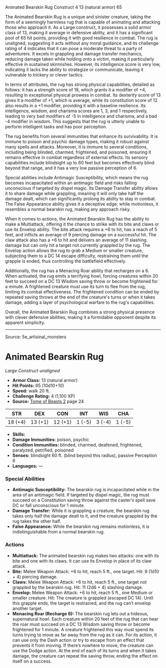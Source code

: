 <MonsterName/>Animated Bearskin Rug</MonsterName>
<CreatureType/>Construct</CreatureType>
<CR/>4</CR>
<AC/>13 (natural armor)</AC>
<HP/>65</HP>
<summary>The Animated Bearskin Rug is a unique and sinister creature, taking the form of a seemingly harmless rug that is capable of animating and attacking those who approach it. As a Large construct, it possesses a solid armor class of 13, making it average in defensive ability, and it has a significant pool of 65 hit points, providing it with good resilience in combat. The rug is unaligned, suggesting it acts without any moral guidance, and its challenge rating of 4 indicates that it can pose a moderate threat to a party of adventurers. It excels in grappling and damage transfer mechanics, reducing damage taken while holding onto a victim, making it particularly effective in sustained skirmishes. However, its intelligence score is very low, indicating it lacks the ability to strategize or communicate, leaving it vulnerable to trickery or clever tactics.</summary>

<detail>

In terms of attributes, the rug has strong physical capabilities, detailed as follows: it has a strength score of 18, which grants it a modifier of +4, resulting in exceptional physical prowess in combat. Its dexterity score of 13 gives it a modifier of +1, which is average, while its constitution score of 12 also results in a +1 modifier, providing it with a baseline resilience. Its intelligence, wisdom, and charisma scores are 1, 3, and 1 respectively, leading to very bad modifiers of -5 in intelligence and charisma, and a bad -4 modifier in wisdom. This suggests that the rug is utterly unable to perform intelligent tasks and has poor perception.

The rug benefits from several immunities that enhance its survivability. It is immune to poison and psychic damage types, making it robust against many spells and attacks. Moreover, it is immune to several conditions, including being blinded, charmed, frightened, and poisoned, ensuring it remains effective in combat regardless of external effects. Its sensory capabilities include blindsight up to 60 feet but becomes effectively blind beyond that range, and it has a very low passive perception of 6.

Special abilities include Antimagic Susceptibility, which means the rug becomes incapacitated within an antimagic field and risks falling unconscious if targeted by dispel magic. Its Damage Transfer ability allows it to share damage while grappling, meaning it will only take half the damage dealt, which can significantly prolong its ability to stay in combat. The False Appearance ability gives it a deceptive edge; while motionless, it resembles a normal bearskin rug, making any approach risky.

When it comes to actions, the Animated Bearskin Rug has the ability to make a Multiattack, offering it the chance to strike with its bite and claws or use its Envelop ability. The bite attack requires a +6 to hit, has a reach of 5 feet, and inflicts an average of 9 piercing damage on a successful hit. The claw attack also has a +6 to hit and delivers an average of 11 slashing damage but can only hit a target not currently grappled by the rug. The Envelop action allows the rug to grab a Medium or smaller creature, subjecting them to a DC 14 escape difficulty, restraining them until the grapple is ended, thus controlling the battlefield effectively.

Additionally, the rug has a Menacing Roar ability that recharges on a 6. When activated, the rug emits a terrifying howl, forcing creatures within 20 feet to succeed on a DC 13 Wisdom saving throw or become frightened for a minute. A frightened creature must use its turn to flee from the rug, limiting its combat effectiveness. The frightened condition can be ended by repeated saving throws at the end of the creature's turns or when it takes damage, adding a layer of psychological warfare to the rug's capabilities. 

Overall, the Animated Bearskin Rug combines a strong physical presence with clever defensive abilities, making it a formidable opponent despite its apparent simplicity.</detail>



---

Source: 5e_artisinal_monsters

# Animated Bearskin Rug

*Large* *Construct* *unaligned*

- **Armor Class:** 13 (natural armor)
- **Hit Points:** 65 (10d10+10)
- **Speed:** walk 20 ft.
- **Challenge Rating:** 4 (1,100 XP)
- **Source:** [Tome of Beasts 2](https://koboldpress.com/kpstore/product/tome-of-beasts-2-for-5th-edition) page 24

| STR | DEX | CON | INT | WIS | CHA |
| --- | --- | --- | --- | --- | --- |
| 18 (+4) | 13 (+1) | 12 (+1) | 1 (-5) | 3 (-4) | 1 (-5) |

- **Skills:** 
- **Damage Immunities:** poison, psychic
- **Condition Immunities:** blinded, charmed, deafened, frightened, paralyzed, petrified, poisoned
- **Senses:** blindsight 60 ft. (blind beyond this radius), passive Perception 6
- **Languages:** —

### Special Abilities

- **Antimagic Susceptibility:** The bearskin rug is incapacitated while in the area of an antimagic field. If targeted by dispel magic, the rug must succeed on a Constitution saving throw against the caster’s spell save DC or fall unconscious for 1 minute.
- **Damage Transfer:** While it is grappling a creature, the bearskin rug takes only half the damage dealt to it, and the creature grappled by the rug takes the other half.
- **False Appearance:** While the bearskin rug remains motionless, it is indistinguishable from a normal bearskin rug.

### Actions

- **Multiattack:** The animated bearskin rug makes two attacks: one with its bite and one with its claws. It can use its Envelop in place of its claw attack.
- **Bite:** Melee Weapon Attack: +6 to hit, reach 5 ft., one target. Hit: 9 (1d10 + 4) piercing damage.
- **Claws:** Melee Weapon Attack: +6 to hit, reach 5 ft., one target not grappled by the bearskin rug. Hit: 11 (2d6 + 4) slashing damage.
- **Envelop:** Melee Weapon Attack: +6 to hit, reach 5 ft., one Medium or smaller creature. Hit: The creature is grappled (escaped DC 14). Until this grapple ends, the target is restrained, and the rug can’t envelop another target.
- **Menacing Roar (Recharge 6):** The bearskin rug lets out a hideous, supernatural howl. Each creature within 20 feet of the rug that can hear the roar must succeed on a DC 13 Wisdom saving throw or become frightened for 1 minute. A creature frightened this way must spend its turns trying to move as far away from the rug as it can. For its action, it can use only the Dash action or try to escape from an effect that prevents it from moving. If there’s nowhere to move, the creature can use the Dodge action. At the end of each of its turns and when it takes damage, the creature can repeat the saving throw, ending the effect on itself on a success.




